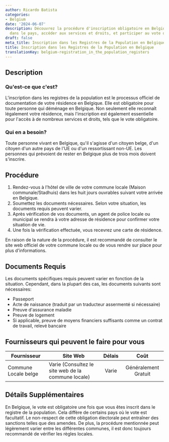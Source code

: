 ```yaml
---
author: Ricardo Batista
categories:
- Belgium
date: '2024-06-07'
description: Découvrez la procédure d'inscription obligatoire en Belgique pour résider
  dans le pays, accéder aux services et droits, et participer au vote obligatoire.
draft: false
meta_title: Inscription dans les Registres de la Population en Belgique
title: Inscription dans les Registres de la Population en Belgique
translationKey: belgium-registration_in_the_population_registers
---
```



## Description
### Qu'est-ce que c'est?
L’inscription dans les registres de la population est le processus officiel de documentation de votre résidence en Belgique. Elle est obligatoire pour toute personne qui déménage en Belgique. Non seulement elle reconnaît légalement votre résidence, mais l'inscription est également essentielle pour l'accès à de nombreux services et droits, tels que le vote obligatoire.

### Qui en a besoin?
Toute personne vivant en Belgique, qu'il s'agisse d'un citoyen belge, d'un citoyen d'un autre pays de l'UE ou d'un ressortissant non-UE. Les personnes qui prévoient de rester en Belgique plus de trois mois doivent s'inscrire.

## Procédure
1. Rendez-vous à l'hôtel de ville de votre commune locale (Maison communale/Stadhuis) dans les huit jours ouvrables suivant votre arrivée en Belgique.
2. Soumettez les documents nécessaires. Selon votre situation, les documents requis peuvent varier.
3. Après vérification de vos documents, un agent de police locale ou municipal se rendra à votre adresse de résidence pour confirmer votre situation de vie.
4. Une fois la vérification effectuée, vous recevrez une carte de résidence.

En raison de la nature de la procédure, il est recommandé de consulter le site web officiel de votre commune locale ou de vous rendre sur place pour plus d'informations.

## Documents Requis
Les documents spécifiques requis peuvent varier en fonction de la situation. Cependant, dans la plupart des cas, les documents suivants sont nécessaires:
- Passeport
- Acte de naissance (traduit par un traducteur assermenté si nécessaire)
- Preuve d'assurance maladie
- Preuve de logement
- Si applicable, preuve de moyens financiers suffisants comme un contrat de travail, relevé bancaire

## Fournisseurs qui peuvent le faire pour vous

| Fournisseur     |     Site Web    |     Délais    |       Coût      |
| --------------- | --------------- |  :-------------: | :-------------: |
| Commune Locale belge      |  Varie (Consultez le site web de la commune locale)      |    Varie     |     Généralement Gratuit    |

## Détails Supplémentaires
En Belgique, le vote est obligatoire une fois que vous êtes inscrit dans le registre de la population. Cela diffère de certains pays où le vote est facultatif. Le non-respect de cette obligation électorale peut entraîner des sanctions telles que des amendes. De plus, la procédure mentionnée peut légèrement varier entre les différentes communes, il est donc toujours recommandé de vérifier les règles locales.